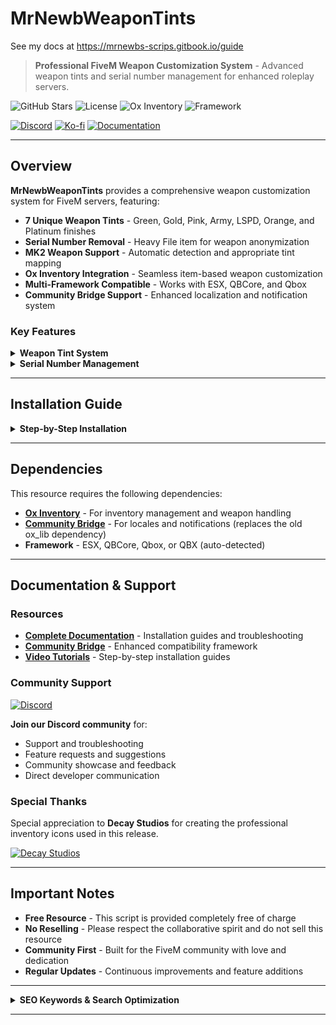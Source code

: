# MrNewbWeaponTints
See my docs at https://mrnewbs-scrips.gitbook.io/guide

> **Professional FiveM Weapon Customization System** - Advanced weapon tints and serial number management for enhanced roleplay servers.

![GitHub Stars](https://img.shields.io/github/stars/MrNewb/MrNewbWeaponTints?style=for-the-badge&color=FFD700) ![License](https://img.shields.io/badge/License-FREE-brightgreen?style=for-the-badge) ![Ox Inventory](https://img.shields.io/badge/Ox_Inventory-Required-red?style=for-the-badge) ![Framework](https://img.shields.io/badge/Framework-ESX%20%7C%20QBCore%20%7C%20Qbox-blue?style=for-the-badge)

[![Discord](https://img.shields.io/discord/1204398264812830720?label=Discord&logo=discord&color=7289DA&style=for-the-badge)](https://discord.gg/mrnewbscripts) [![Ko-fi](https://img.shields.io/badge/Support-Ko--fi-FF5E5B?style=for-the-badge&logo=ko-fi)](https://ko-fi.com/R5R76BIM9) [![Documentation](https://img.shields.io/badge/Docs-GitBook-blue?style=for-the-badge&logo=gitbook)](https://mrnewbs-scrips.gitbook.io/guide)

---

## Overview

**MrNewbWeaponTints** provides a comprehensive weapon customization system for FiveM servers, featuring:

- **7 Unique Weapon Tints** - Green, Gold, Pink, Army, LSPD, Orange, and Platinum finishes
- **Serial Number Removal** - Heavy File item for weapon anonymization
- **MK2 Weapon Support** - Automatic detection and appropriate tint mapping
- **Ox Inventory Integration** - Seamless item-based weapon customization
- **Multi-Framework Compatible** - Works with ESX, QBCore, and Qbox
- **Community Bridge Support** - Enhanced localization and notification system

### Key Features

<details>
<summary><strong>Weapon Tint System</strong></summary>

- **7 Professional Tint Options** with unique visual styles
- **Automatic MK2 Detection** for proper tint application
- **Item-Based Application** through Ox Inventory integration
- **Server Monetization Ready** - Enhance gameplay while generating revenue
- **Visual Enhancement** for improved weapon aesthetics

</details>

<details>
<summary><strong>Serial Number Management</strong></summary>

- **Heavy File Item** for removing weapon serial numbers
- **Enhanced Roleplay** opportunities for criminal activities
- **Ox Inventory Integration** with proper item consumption

</details>

---

## Installation Guide

<details>
<summary><strong>Step-by-Step Installation</strong></summary>

### 1. Add Items to Ox Inventory

Add the following items to your `ox_inventory/data/items.lua` file:

```lua
['newbserialfile'] = { 
	label = 'Heavy File',
	stack = false,
	close = true,
	allowArmed = true,
	weight = 10,
	server = {
		export = 'MrNewbWeaponTints.newbserialfile'
	},
	consume = 0.50
},

['greentint'] = { 
	label = 'Green Weapon Tint',
	stack = false,
	close = true,
	allowArmed = true,
	weight = 10,
	server = {
		export = 'MrNewbWeaponTints.setweapontint',
		tint = 1
	}
},

['goldtint'] = { 
	label = 'Gold Weapon Tint',
	stack = false,
	close = true,
	allowArmed = true,
	weight = 10,
	server = {
		export = 'MrNewbWeaponTints.setweapontint',
		tint = 2
	}
},

['pinktint'] = { 
	label = 'Pink Weapon Tint',
	stack = false,
	close = true,
	allowArmed = true,
	weight = 10,
	server = {
		export = 'MrNewbWeaponTints.setweapontint',
		tint = 3
	}
},

['armytint'] = { 
	label = 'Army Weapon Tint',
	stack = false,
	close = true,
	allowArmed = true,
	weight = 10,
	server = {
		export = 'MrNewbWeaponTints.setweapontint',
		tint = 4
	}
},

['lspdtint'] = { 
	label = 'LSPD Weapon Tint',
	stack = false,
	close = true,
	allowArmed = true,
	weight = 10,
	server = {
		export = 'MrNewbWeaponTints.setweapontint',
		tint = 5
	}
},

['orangetint'] = { 
	label = 'Orange Weapon Tint',
	stack = false,
	close = true,
	allowArmed = true,
	weight = 10,
	server = {
		export = 'MrNewbWeaponTints.setweapontint',
		tint = 6
	}
},

['platinumtint'] = { 
	label = 'Platinum Weapon Tint',
	stack = false,
	close = true,
	allowArmed = true,
	weight = 10,
	server = {
		export = 'MrNewbWeaponTints.setweapontint',
		tint = 7
	}
},
```

### 2. Resource Installation
1. Download and extract the resource to your `resources` folder
2. Add `ensure MrNewbWeaponTints` to your `server.cfg`
3. Restart your server

### 3. Configuration
- Edit `config.lua` to customize settings
- Configure Community Bridge integration
- Set up localization preferences

</details>

---

## Dependencies

This resource requires the following dependencies:

- **[Ox Inventory](https://github.com/overextended/ox_inventory)** - For inventory management and weapon handling
- **[Community Bridge](https://github.com/The-Order-Of-The-Sacred-Framework/community_bridge)** - For locales and notifications (replaces the old ox_lib dependency)
- **Framework** - ESX, QBCore, Qbox, or QBX (auto-detected)

---

## Documentation & Support

### Resources
- **[Complete Documentation](https://mrnewbs-scrips.gitbook.io/guide)** - Installation guides and troubleshooting
- **[Community Bridge](https://github.com/The-Order-Of-The-Sacred-Framework/community_bridge)** - Enhanced compatibility framework
- **[Video Tutorials](https://www.youtube.com/@mrnewb2819)** - Step-by-step installation guides

### Community Support
[![Discord](https://discordapp.com/api/guilds/1204398264812830720/widget.png?style=banner2)](https://discord.gg/mrnewbscripts)

**Join our Discord community** for:
- Support and troubleshooting
- Feature requests and suggestions  
- Community showcase and feedback
- Direct developer communication

### Special Thanks
Special appreciation to **Decay Studios** for creating the professional inventory icons used in this release.

[![Decay Studios](https://i.imgur.com/a6n1J4u.png)](https://discord.gg/yDXZwZPjdN)

---

## Important Notes

- **Free Resource** - This script is provided completely free of charge
- **No Reselling** - Please respect the collaborative spirit and do not sell this resource
- **Community First** - Built for the FiveM community with love and dedication
- **Regular Updates** - Continuous improvements and feature additions

---

<details>
<summary><strong>SEO Keywords & Search Optimization</strong></summary>

**FiveM Scripts:** FiveM scripts • FiveM resources • FiveM development • FiveM server scripts • Custom FiveM scripts • Professional FiveM scripts • FiveM script developer • FiveM lua scripts • Best FiveM scripts • Premium FiveM scripts • Free FiveM scripts • Quality FiveM scripts

**Weapon Customization:** FiveM weapon tints • Weapon customization FiveM • FiveM weapon skins • Weapon modification scripts • FiveM weapon colors • Custom weapon tints • Weapon visual enhancement • FiveM weapon system • Advanced weapon customization • Professional weapon tints

**Framework Compatibility:** ESX scripts • QBCore scripts • Qbox scripts • QBX scripts • QB-Core resources • Multi-framework scripts • ESX resources • QBCore resources • Framework compatibility • Universal FiveM scripts • Cross-framework development • ESX QBCore Qbox compatibility

**Inventory Systems:** ox_inventory scripts • Ox Inventory integration • qb-inventory compatibility • es_extended inventory • Item-based systems • FiveM inventory • Usable items FiveM • Custom items • Item management scripts • Inventory enhancement

**Free Resources:** Free FiveM scripts • Open source FiveM • Community FiveM scripts • No escrow FiveM • Unencrypted scripts • Community resources • Free roleplay scripts • Open source roleplay • Community driven development

**Serial Number System:** FiveM weapon serials • Serial number removal • Heavy file item • Weapon anonymization • Criminal roleplay tools • Weapon tracking system • Serial management FiveM

**Technical Keywords:** Lua programming • Lua scripting • JavaScript FiveM • FiveM NUI • Client-server optimization • Performance optimization • Database integration • Modern FiveM development • Community Bridge • Localization support

**Roleplay Enhancement:** GTA V roleplay • GTA RP scripts • Roleplay server scripts • RP server resources • Immersive roleplay • Professional roleplay scripts • Roleplay enhancement tools • Criminal roleplay • Police roleplay

**Search Tags:** `fivem-scripts` `weapon-tints` `weapon-customization` `ox-inventory` `esx-scripts` `qbcore-scripts` `qbox-scripts` `qbx-scripts` `free-fivem` `lua-programming` `gta5-roleplay` `roleplay-scripts` `community-bridge` `serial-removal` `weapon-enhancement` `fivem-resources` `open-source` `multi-framework` `professional-scripts` `quality-fivem` `free` `ox_inventory` `qbox` `qbx` `qb-core` `qbcore` `fivem` `script` `lua` `mrnewb` `community_bridge` `tints`

</details>

---
